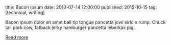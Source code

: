 title: Bacon Ipsum
date: 2013-07-14 12:00:00
published: 2015-10-15
tag: [technical, writing]

Bacon ipsum dolor sit amet ball tip tongue pancetta jowl sirloin rump. Chuck tail pork cow, fatback jerky hamburger pancetta leberkas pig .

[Read more](http://baconipsum.com/)
